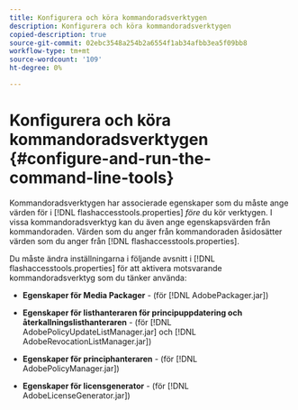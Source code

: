 ```yaml
---
title: Konfigurera och köra kommandoradsverktygen
description: Konfigurera och köra kommandoradsverktygen
copied-description: true
source-git-commit: 02ebc3548a254b2a6554f1ab34afbb3ea5f09bb8
workflow-type: tm+mt
source-wordcount: '109'
ht-degree: 0%

---
```


# Konfigurera och köra kommandoradsverktygen {#configure-and-run-the-command-line-tools}

Kommandoradsverktygen har associerade egenskaper som du måste ange värden för i [!DNL flashaccesstools.properties] *före* du kör verktygen. I vissa kommandoradsverktyg kan du även ange egenskapsvärden från kommandoraden. Värden som du anger från kommandoraden åsidosätter värden som du anger från [!DNL flashaccesstools.properties].

Du måste ändra inställningarna i följande avsnitt i [!DNL flashaccesstools.properties] för att aktivera motsvarande kommandoradsverktyg som du tänker använda:

* **Egenskaper för Media Packager** - (för [!DNL AdobePackager.jar])

* **Egenskaper för listhanteraren för principuppdatering och återkallningslisthanteraren** - (för [!DNL AdobePolicyUpdateListManager.jar] och [!DNL AdobeRevocationListManager.jar])

* **Egenskaper för principhanteraren** - (för [!DNL AdobePolicyManager.jar])

* **Egenskaper för licensgenerator** - (för [!DNL AdobeLicenseGenerator.jar])
